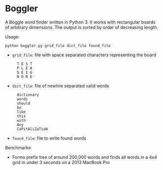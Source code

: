 # Boggler
A Boggle word finder written in Python 3.
It works with rectangular boards of arbitrary dimensions.
The output is sorted by order of decreasing length.

Usage:

    python boggler.py grid_file dict_file found_file

- `grid_file`: file with space separated characters representing the board

        T E S T
        P L E A
        S E I G
        N O R E

- `dict_file`: file of newline separated valid words
    
        dictionary
        words
        should
        be
        like
        this
        with
        Any
        CaPitAliZaTioN

- `found_file`: file to write found words

Benchmarks:
- Forms prefix tree of around 200,000 words and finds all words in a 4x4 grid in under 3 seconds on a 2013 MacBook Pro
